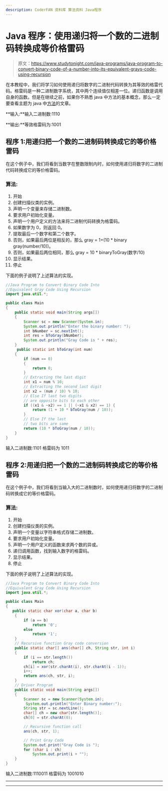 ```yaml
---
description: CoderFAN 资料库 算法资料 Java程序
---
```


# Java 程序：使用递归将一个数的二进制码转换成等价格雷码

> 原文：<https://www.studytonight.com/java-programs/java-program-to-convert-binary-code-of-a-number-into-its-equivalent-grays-code-using-recursion>

在本教程中，我们将学习如何使用递归将数字的二进制代码转换为其等效的格雷代码。格雷码是一种二进制数字系统，其中两个连续值仅相差一位。递归函数是调用自身的函数。但是在继续之前，如果你不熟悉 java 中方法的基本概念，那么一定要查看主题为 java 中[方法](https://www.studytonight.com/java/methods-in-java.php)的文章。

**输入:**输入二进制数:1110

**输出:**等效格雷码为:1001

## 程序 1:用递归把一个数的二进制码转换成它的等价格雷码

在这个例子中，我们将看到当数字在整数限制内时，如何使用递归将数字的二进制代码转换成它的等价格雷码。

### 算法:

1.  开始
2.  创建扫描仪类的实例。
3.  声明一个变量来存储二进制数。
4.  要求用户初始化变量。
5.  声明一个用户定义的方法来将二进制代码转换为格雷码。
6.  如果数字为 0，则返回 0。
7.  提取最后一个数字和第二个数字。
8.  否则，如果最后两位是相反的，那么 gray = 1+(10 * binary gray(number/10))。
9.  否则，如果最后两位相同，那么 gray = 10 * binaryToGray(数字/10)
10.  显示结果。
11.  停止

下面的例子说明了上述算法的实现。

```java
//Java Program to Convert Binary Code Into 
//Equivalent Gray Code Using Recursion
import java.util.*;

public class Main 
{
    public static void main(String args[])
    {
        Scanner sc = new Scanner(System.in);
        System.out.println("Enter the binary number: ");
        int bNumber = sc.nextInt();
        int res = bToGray(bNumber);
        System.out.println("Gray Code is " + res);
    }
     public static int bToGray(int num)
    {
        if (num == 0) 
        {
            return 0;
        }
        // Extracting the last digit
        int x1 = num % 10;
        // Extracting the second last digit
        int x2 = (num / 10) % 10;
        // Else If last two digits
        // are opposite bits to each other
        if ((x1 & ~x2) == 1 || (~x1 & x2) == 1) {
            return (1 + 10 * bToGray(num / 10));
        }
        // Else If the last
        // two bits are same
        return (10 * bToGray(num / 10));
    }
}
```

输入二进制数:1101
格雷码为 1011

## 程序 2:用递归把一个数的二进制码转换成它的等价格雷码

在这个例子中，我们将看到当输入大的二进制数时，如何使用递归将数字的二进制码转换成它的等价格雷码。

### 算法:

1.  开始
2.  创建扫描仪类的实例。
3.  声明一个变量以字符串格式存储二进制数。
4.  要求用户初始化变量。
5.  声明一个用户定义的函数来求两个数的异或。
6.  递归调用函数，找到输入数字的格雷码。
7.  显示结果。
8.  停止

下面的例子说明了上述算法的实现。

```java
//Java Program to Convert Binary Code Into 
//Equivalent Gray Code Using Recursion
import java.util.*;

public class Main 
{
   public static char xor(char a, char b)
    {
        if (a == b)
            return '0';
        else
            return '1';
    }
    // Recursive function Gray code conversion
    public static char[] ans(char[] ch, String str, int i)
    {
        if (i == str.length())
            return ch;
        ch[i] = xor(str.charAt(i), str.charAt(i - 1));
        i++;
        return ans(ch, str, i);
    }
    // Driver Program
    public static void main(String args[])
    {
        Scanner sc = new Scanner(System.in);
         System.out.println("Enter Binary number:");
        String str = sc.nextLine();
        char[] ch = new char[str.length()];
        ch[0] = str.charAt(0);

        // Recursive function call
        ans(ch, str, 1);

        // Print Gray Code
        System.out.print("Gray Code is ");
        for (char i : ch)
            System.out.print(i + "");
    }
}
```

输入二进制数:1110011
格雷码为 1001010

* * *

* * *